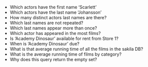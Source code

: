 * Which actors have the first name ‘Scarlett’
* Which actors have the last name ‘Johansson’
* How many distinct actors last names are there?
* Which last names are not repeated?
* Which last names appear more than once?
* Which actor has appeared in the most films?
* Is ‘Academy Dinosaur’ available for rent from Store 1?
* When is ‘Academy Dinosaur’ due?
* What is that average running time of all the films in the sakila DB?
* What is the average running time of films by category?
* Why does this query return the empty set?
